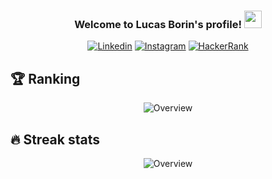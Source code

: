 <h3 align="center">
  Welcome to Lucas Borin's profile!
  <img src="https://media.giphy.com/media/hvRJCLFzcasrR4ia7z/giphy.gif" width="28">
</h3>

<p align="center">
  <a href="https://www.linkedin.com/in/lucasborin/"><img alt="Linkedin" title="Linkedin" src="https://img.shields.io/badge/LinkedIn-0077B5?style=for-the-badge&logo=linkedin&logoColor=white"></a>
  <a href="https://instagram.com/borinlucas"><img alt="Instagram" title="Instagram" src="https://img.shields.io/badge/Instagram-E4405F?style=for-the-badge&logo=instagram&logoColor=white"></a>
  <a href="https://www.hackerrank.com/lucasborindev"><img alt="HackerRank" title="HackerRank" src="https://img.shields.io/badge/-Hackerrank-2EC866?style=for-the-badge&logo=HackerRank&logoColor=white"></a>
</p>

## :trophy: Ranking

<p align="center">
  <img alt="Overview" title="Overview" src="https://github-readme-stats.vercel.app/api?username=lucasborin&count_private=true&theme=radical">  
</p>

## :fire: Streak stats

<p align="center">
  <img alt="Overview" title="Overview" src="https://github-readme-streak-stats.herokuapp.com?user=lucasborin&theme=dark&date_format=M%20j%5B%2C%20Y%5D)">  
</p>
